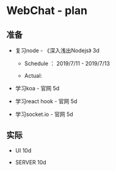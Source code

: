 # WebChat - plan

## 准备

- 复习node - 《深入浅出Nodejs》 3d

	- Schedule ： 2019/7/11 - 2019/7/13

	- Actual: 

- 学习koa - 官网  5d

- 学习react hook - 官网   5d

- 学习socket.io - 官网  5d

## 实际

- UI  10d

- SERVER  10d

